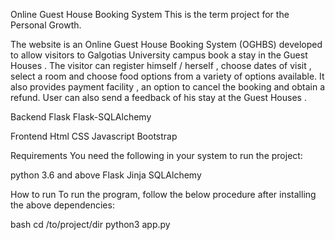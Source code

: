 Online Guest House Booking System
This is the term project for the Personal Growth.

The website is an Online Guest House Booking System (OGHBS) developed to allow visitors to Galgotias University campus book a stay in the Guest Houses . The visitor can register himself / herself , choose dates of visit , select a room and choose food options from a variety of options available. It also provides payment facility , an option to cancel the booking and obtain a refund. User can also send a feedback of his stay at the Guest Houses .

Backend
Flask
Flask-SQLAlchemy

Frontend
Html
CSS
Javascript
Bootstrap

Requirements
You need the following in your system to run the project:

python 3.6 and above
Flask
Jinja
SQLAlchemy

How to run
To run the program, follow the below procedure after installing the above dependencies:

bash
cd /to/project/dir
python3 app.py
